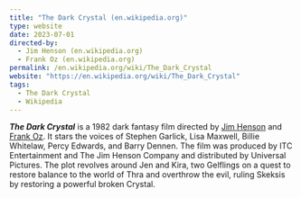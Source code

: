 ```yaml
---
title: "The Dark Crystal (en.wikipedia.org)"
type: website
date: 2023-07-01
directed-by:
  - Jim Henson (en.wikipedia.org)
  - Frank Oz (en.wikipedia.org)
permalink: /en.wikipedia.org/wiki/The_Dark_Crystal
website: "https://en.wikipedia.org/wiki/The_Dark_Crystal"
tags:
  - The Dark Crystal
  - Wikipedia
---
```

***The Dark Crystal*** is a 1982 dark fantasy film directed by [Jim Henson](/en.wikipedia.org/wiki/Jim_Henson) and [Frank Oz](/en.wikipedia.org/wiki/Frank_Oz). It stars the voices of Stephen Garlick, Lisa Maxwell, Billie Whitelaw, Percy Edwards, and Barry Dennen. The film was produced by ITC Entertainment and The Jim Henson Company and distributed by Universal Pictures. The plot revolves around Jen and Kira, two Gelflings on a quest to restore balance to the world of Thra and overthrow the evil, ruling Skeksis by restoring a powerful broken Crystal.